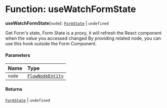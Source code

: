 # Function: useWatchFormState

**useWatchFormState**(`node`): [`FormState`](/auto-docs/editor/interfaces/FormState.md) | `undefined`

Get Form's state, Form State is a proxy, it will refresh the React component when the value you accessed changed
By providing related node, you can use this hook outside the Form Component.

#### Parameters

| Name | Type |
| :------ | :------ |
| `node` | [`FlowNodeEntity`](/auto-docs/editor/classes/FlowNodeEntity-1.md) |

#### Returns

[`FormState`](/auto-docs/editor/interfaces/FormState.md) | `undefined`
